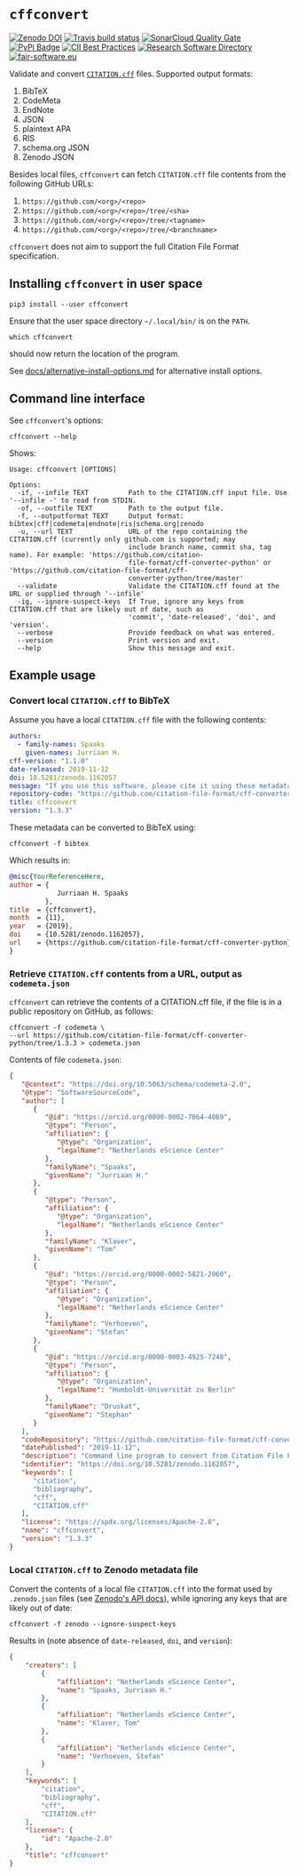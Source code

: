 # `cffconvert`

[![Zenodo DOI](https://zenodo.org/badge/DOI/10.5281/zenodo.1162057.svg)](https://doi.org/10.5281/zenodo.1162057)
[![Travis build status](https://travis-ci.org/citation-file-format/cff-converter-python.svg?branch=master)](https://travis-ci.org/citation-file-format/cff-converter-python)
[![SonarCloud Quality Gate](https://sonarcloud.io/api/project_badges/measure?project=citation-file-format_cff-converter-python&metric=alert_status)](https://sonarcloud.io/dashboard?id=citation-file-format_cff-converter-python)
[![PyPi Badge](https://img.shields.io/pypi/v/cffconvert.svg?colorB=blue)](https://pypi.python.org/pypi/cffconvert/)
[![CII Best Practices](https://bestpractices.coreinfrastructure.org/projects/1811/badge)](https://bestpractices.coreinfrastructure.org/projects/1811)
[![Research Software Directory](https://img.shields.io/badge/rsd-cffconvert-00a3e3.svg)](https://www.research-software.nl/software/cff-converter-python)
[![fair-software.eu](https://img.shields.io/badge/fair--software.eu-%E2%97%8F%20%20%E2%97%8F%20%20%E2%97%8F%20%20%E2%97%8F%20%20%E2%97%8F-green)](https://fair-software.eu)

Validate and convert [`CITATION.cff`](https://github.com/citation-file-format/citation-file-format) files. Supported output formats:

1.  BibTeX
1.  CodeMeta
1.  EndNote
1.  JSON
1.  plaintext APA
1.  RIS
1.  schema.org JSON
1.  Zenodo JSON

Besides local files, `cffconvert` can fetch `CITATION.cff` file contents from the following GitHub URLs:

1.  `https://github.com/<org>/<repo>`
2.  `https://github.com/<org>/<repo>/tree/<sha>`
3.  `https://github.com/<org>/<repo>/tree/<tagname>`
4.  `https://github.com/<org>/<repo>/tree/<branchname>`

`cffconvert` does not aim to support the full Citation File Format specification.

## Installing `cffconvert` in user space

```shell
pip3 install --user cffconvert
```
Ensure that the user space directory `~/.local/bin/` is on the `PATH`.

```shell
which cffconvert
```
should now return the location of the program.

See [docs/alternative-install-options.md](docs/alternative-install-options.md) for alternative install options.

## Command line interface

See `cffconvert`'s options:

```shell
cffconvert --help
```

Shows:

```shell
Usage: cffconvert [OPTIONS]

Options:
  -if, --infile TEXT          Path to the CITATION.cff input file. Use '--infile -' to read from STDIN.
  -of, --outfile TEXT         Path to the output file.
  -f, --outputformat TEXT     Output format: bibtex|cff|codemeta|endnote|ris|schema.org|zenodo
  -u, --url TEXT              URL of the repo containing the CITATION.cff (currently only github.com is supported; may
                              include branch name, commit sha, tag name). For example: 'https://github.com/citation-
                              file-format/cff-converter-python' or 'https://github.com/citation-file-format/cff-
                              converter-python/tree/master'
  --validate                  Validate the CITATION.cff found at the URL or supplied through '--infile'
  -ig, --ignore-suspect-keys  If True, ignore any keys from CITATION.cff that are likely out of date, such as
                              'commit', 'date-released', 'doi', and 'version'.
  --verbose                   Provide feedback on what was entered.
  --version                   Print version and exit.
  --help                      Show this message and exit.
```

## Example usage

### Convert local `CITATION.cff` to BibTeX

Assume you have a local `CITATION.cff` file with the following contents:

```yaml
authors:
  - family-names: Spaaks
    given-names: Jurriaan H.
cff-version: "1.1.0"
date-released: 2019-11-12
doi: 10.5281/zenodo.1162057
message: "If you use this software, please cite it using these metadata."
repository-code: "https://github.com/citation-file-format/cff-converter-python"
title: cffconvert
version: "1.3.3"
```
These metadata can be converted to BibTeX using:

```
cffconvert -f bibtex
```

Which results in:

```bibtex
@misc{YourReferenceHere,
author = {
            Jurriaan H. Spaaks
         },
title  = {cffconvert},
month  = {11},
year   = {2019},
doi    = {10.5281/zenodo.1162057},
url    = {https://github.com/citation-file-format/cff-converter-python}
}
```

### Retrieve `CITATION.cff` contents from a URL, output as `codemeta.json`

`cffconvert` can retrieve the contents of a CITATION.cff file, if the file is in a public repository on GitHub, as follows:

```shell
cffconvert -f codemeta \
--url https://github.com/citation-file-format/cff-converter-python/tree/1.3.3 > codemeta.json
```

Contents of file `codemeta.json`:

```json
{
   "@context": "https://doi.org/10.5063/schema/codemeta-2.0", 
   "@type": "SoftwareSourceCode", 
   "author": [
      {
         "@id": "https://orcid.org/0000-0002-7064-4069", 
         "@type": "Person", 
         "affiliation": {
            "@type": "Organization", 
            "legalName": "Netherlands eScience Center"
         }, 
         "familyName": "Spaaks", 
         "givenName": "Jurriaan H."
      }, 
      {
         "@type": "Person", 
         "affiliation": {
            "@type": "Organization", 
            "legalName": "Netherlands eScience Center"
         }, 
         "familyName": "Klaver", 
         "givenName": "Tom"
      }, 
      {
         "@id": "https://orcid.org/0000-0002-5821-2060", 
         "@type": "Person", 
         "affiliation": {
            "@type": "Organization", 
            "legalName": "Netherlands eScience Center"
         }, 
         "familyName": "Verhoeven", 
         "givenName": "Stefan"
      }, 
      {
         "@id": "https://orcid.org/0000-0003-4925-7248", 
         "@type": "Person", 
         "affiliation": {
            "@type": "Organization", 
            "legalName": "Humboldt-Universität zu Berlin"
         }, 
         "familyName": "Druskat", 
         "givenName": "Stephan"
      }
   ], 
   "codeRepository": "https://github.com/citation-file-format/cff-converter-python", 
   "datePublished": "2019-11-12", 
   "description": "Command line program to convert from Citation File Format to various other formats such as BibTeX, EndNote, RIS, schema.org, and .zenodo.json.", 
   "identifier": "https://doi.org/10.5281/zenodo.1162057", 
   "keywords": [
      "citation", 
      "bibliography", 
      "cff", 
      "CITATION.cff"
   ], 
   "license": "https://spdx.org/licenses/Apache-2.0", 
   "name": "cffconvert", 
   "version": "1.3.3"
}
```
### Local `CITATION.cff` to Zenodo metadata file

Convert the contents of a local file `CITATION.cff` into the format used
by `.zenodo.json` files (see [Zenodo's API
docs](http://developers.zenodo.org/#representation)), while ignoring any
keys that are likely out of date:

```shell
cffconvert -f zenodo --ignore-suspect-keys
```

Results in (note absence of `date-released`, `doi`, and `version`):

```json
{
    "creators": [
        {
            "affiliation": "Netherlands eScience Center",
            "name": "Spaaks, Jurriaan H."
        },
        {
            "affiliation": "Netherlands eScience Center",
            "name": "Klaver, Tom"
        },
        {
            "affiliation": "Netherlands eScience Center",
            "name": "Verhoeven, Stefan"
        }
    ],
    "keywords": [
        "citation",
        "bibliography",
        "cff",
        "CITATION.cff"
    ],
    "license": {
        "id": "Apache-2.0"
    },
    "title": "cffconvert"
}
```
